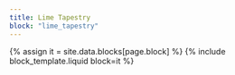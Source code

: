 ```yaml
---
title: Lime Tapestry
block: "lime_tapestry"
---
```


{% assign it = site.data.blocks[page.block] %}
{% include block_template.liquid block=it %}


